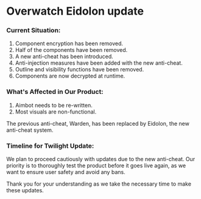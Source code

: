 # Overwatch Eidolon update 
### Current Situation:

1. Component encryption has been removed.
2. Half of the components have been removed.
3. A new anti-cheat has been introduced.
4. Anti-injection measures have been added with the new anti-cheat.
5. Outline and visibility functions have been removed.
6. Components are now decrypted at runtime.


### What's Affected in Our Product:
1. Aimbot needs to be re-written.
2. Most visuals are non-functional.

The previous anti-cheat, Warden, has been replaced by Eidolon, the new anti-cheat system.

### Timeline for Twilight Update: 
We plan to proceed cautiously with updates due to the new anti-cheat. Our priority is to thoroughly test the product before it goes live again, as we want to ensure user safety and avoid any bans.

Thank you for your understanding as we take the necessary time to make these updates.

